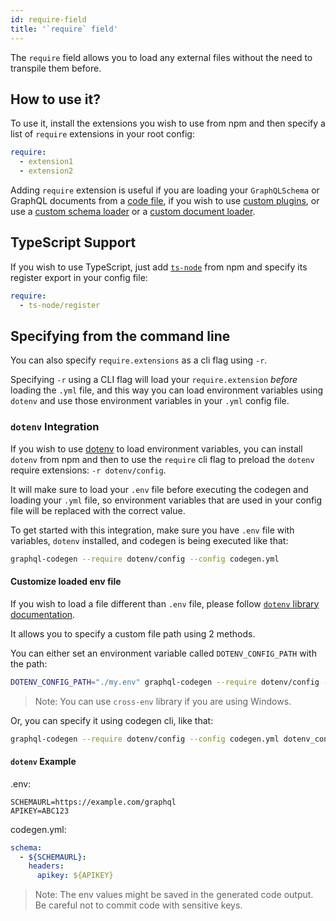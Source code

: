 ```yaml
---
id: require-field
title: '`require` field'
---
```


The `require` field allows you to load any external files without the need to transpile them before.

## How to use it?

To use it, install the extensions you wish to use from npm and then specify a list of `require` extensions in your root config:

```yml
require:
  - extension1
  - extension2
```

Adding `require` extension is useful if you are loading your `GraphQLSchema` or GraphQL documents from a [code file](schema-field.md#javascript-export), if you wish to use [custom plugins](../../custom-codegen/write-your-plugin.md), or use a [custom schema loader](schema-field.md#custom-schema-loader) or a [custom document loader](documents-field.md#custom-document-loader).

## TypeScript Support

If you wish to use TypeScript, just add [`ts-node`](https://github.com/TypeStrong/ts-node) from npm and specify its register export in your config file:

```yml
require:
  - ts-node/register
```

## Specifying from the command line

You can also specify `require.extensions` as a cli flag using `-r`.

Specifying `-r` using a CLI flag will load your `require.extension` _before_ loading the `.yml` file, and this way you can load environment variables using `dotenv` and use those environment variables in your `.yml` config file.

### `dotenv` Integration

If you wish to use [dotenv](https://github.com/motdotla/dotenv) to load environment variables, you can install `dotenv` from npm and then to use the `require` cli flag to preload the `dotenv` require extensions: `-r dotenv/config`.

It will make sure to load your `.env` file before executing the codegen and loading your `.yml` file, so environment variables that are used in your config file will be replaced with the correct value.

To get started with this integration, make sure you have `.env` file with variables, `dotenv` installed, and codegen is being executed like that:

```sh
graphql-codegen --require dotenv/config --config codegen.yml
```

#### Customize loaded env file

If you wish to load a file different than `.env` file, please follow [`dotenv` library documentation](https://github.com/motdotla/dotenv#dotenv).

It allows you to specify a custom file path using 2 methods.

You can either set an environment variable called `DOTENV_CONFIG_PATH` with the path:

```sh
DOTENV_CONFIG_PATH="./my.env" graphql-codegen --require dotenv/config --config codegen.yml
```

> Note: You can use `cross-env` library if you are using Windows.

Or, you can specify it using codegen cli, like that:

```sh
graphql-codegen --require dotenv/config --config codegen.yml dotenv_config_path=my.env
```

#### `dotenv` Example

.env:

```dotenv
SCHEMAURL=https://example.com/graphql
APIKEY=ABC123
```

codegen.yml:

```yml
schema:
  - ${SCHEMAURL}:
    headers:
      apikey: ${APIKEY}
```

> Note: The env values might be saved in the generated code output. Be careful not to commit code with sensitive keys.

